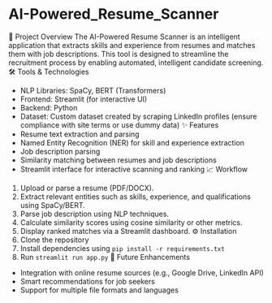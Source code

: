 # AI-Powered_Resume_Scanner

📌 Project Overview
The AI-Powered Resume Scanner is an intelligent application that extracts skills and experience from resumes and matches them with job descriptions. This tool is designed to streamline the recruitment process by enabling automated, intelligent candidate screening.
🛠️ Tools & Technologies
- NLP Libraries: SpaCy, BERT (Transformers)
- Frontend: Streamlit (for interactive UI)
- Backend: Python
- Dataset: Custom dataset created by scraping LinkedIn profiles (ensure compliance with site terms or use dummy data)
✨ Features
- Resume text extraction and parsing
- Named Entity Recognition (NER) for skill and experience extraction
- Job description parsing
- Similarity matching between resumes and job descriptions
- Streamlit interface for interactive scanning and ranking
📈 Workflow
1. Upload or parse a resume (PDF/DOCX).
2. Extract relevant entities such as skills, experience, and qualifications using SpaCy/BERT.
3. Parse job description using NLP techniques.
4. Calculate similarity scores using cosine similarity or other metrics.
5. Display ranked matches via a Streamlit dashboard.
⚙️ Installation
1. Clone the repository
2. Install dependencies using `pip install -r requirements.txt`
3. Run `streamlit run app.py`
🚀 Future Enhancements
- Integration with online resume sources (e.g., Google Drive, LinkedIn API)
- Smart recommendations for job seekers
- Support for multiple file formats and languages
